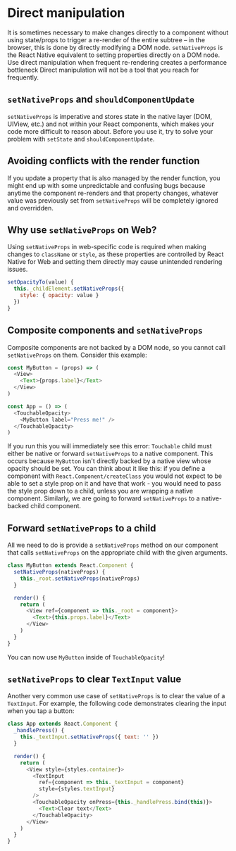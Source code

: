 # Direct manipulation

It is sometimes necessary to make changes directly to a component without using
state/props to trigger a re-render of the entire subtree – in the browser, this
is done by directly modifying a DOM node. `setNativeProps` is the React Native
equivalent to setting properties directly on a DOM node. Use direct
manipulation when frequent re-rendering creates a performance bottleneck Direct
manipulation will not be a tool that you reach for frequently.

## `setNativeProps` and `shouldComponentUpdate`

`setNativeProps` is imperative and stores state in the native layer (DOM,
UIView, etc.) and not within your React components, which makes your code more
difficult to reason about. Before you use it, try to solve your problem with
`setState` and `shouldComponentUpdate`.

## Avoiding conflicts with the render function

If you update a property that is also managed by the render function, you might
end up with some unpredictable and confusing bugs because anytime the component
re-renders and that property changes, whatever value was previously set from
`setNativeProps` will be completely ignored and overridden.

## Why use `setNativeProps` on Web?

Using `setNativeProps` in web-specific code is required when making changes to
`className` or `style`, as these properties are controlled by React Native for
Web and setting them directly may cause unintended rendering issues.

```js
setOpacityTo(value) {
  this._childElement.setNativeProps({
    style: { opacity: value }
  })
}
```

## Composite components and `setNativeProps`

Composite components are not backed by a DOM node, so you cannot call
`setNativeProps` on them. Consider this example:

```js
const MyButton = (props) => (
  <View>
    <Text>{props.label}</Text>
  </View>
)

const App = () => (
  <TouchableOpacity>
    <MyButton label="Press me!" />
  </TouchableOpacity>
)
```

If you run this you will immediately see this error: `Touchable` child must
either be native or forward `setNativeProps` to a native component. This occurs
because `MyButton` isn't directly backed by a native view whose opacity should
be set. You can think about it like this: if you define a component with
`React.Component/createClass` you would not expect to be able to set a style
prop on it and have that work - you would need to pass the style prop down to a
child, unless you are wrapping a native component. Similarly, we are going to
forward `setNativeProps` to a native-backed child component.

## Forward `setNativeProps` to a child

All we need to do is provide a `setNativeProps` method on our component that
calls `setNativeProps` on the appropriate child with the given arguments.

```js
class MyButton extends React.Component {
  setNativeProps(nativeProps) {
    this._root.setNativeProps(nativeProps)
  }

  render() {
    return (
      <View ref={component => this._root = component}>
        <Text>{this.props.label}</Text>
      </View>
    )
  }
}
```

You can now use `MyButton` inside of `TouchableOpacity`!

## `setNativeProps` to clear `TextInput` value

Another very common use case of `setNativeProps` is to clear the value of a
`TextInput`. For example, the following code demonstrates clearing the input
when you tap a button:

```js
class App extends React.Component {
  _handlePress() {
    this._textInput.setNativeProps({ text: '' })
  }

  render() {
    return (
      <View style={styles.container}>
        <TextInput
          ref={component => this._textInput = component}
          style={styles.textInput}
        />
        <TouchableOpacity onPress={this._handlePress.bind(this)}>
          <Text>Clear text</Text>
        </TouchableOpacity>
      </View>
    )
  }
}
```
